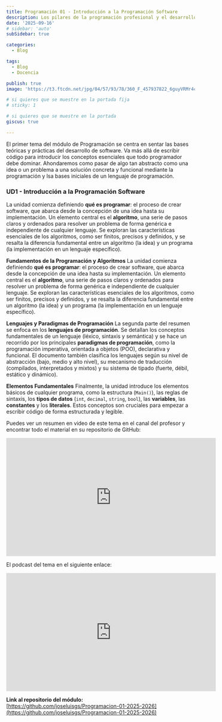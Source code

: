 ```yaml
---
title: Programación 01 - Introducción a la Programación Software
description: Los pilares de la programación profesional y el desarrollo de software
date: '2025-09-16'
# sidebar: 'auto'
subSidebar: true

categories:
  - Blog

tags:
  - Blog
  - Docencia

publish: true
image: 'https://t3.ftcdn.net/jpg/04/57/93/78/360_F_457937822_6guyVRMr4cCdCr36zPg7Er7WRaf0FbSn.jpg'

# si quieres que se muestre en la portada fija
# sticky: 1

# si quieres que se muestre en la portada
giscus: true 

---
```

El primer tema del módulo de Programación se centra en sentar las bases teóricas y prácticas del desarrollo de software. Va más allá de escribir código para introducir los conceptos esenciales que todo programador debe dominar. Ahondaremos como pasar de algo tan abstracto como una idea o un problema a una solución concreta y funcional mediante la programación y lsa bases iniciales de un lenguaje de programación.
<!-- more -->

### **UD1 - Introducción a la Programación Software**

La unidad comienza definiendo **qué es programar**: el proceso de crear software, que abarca desde la concepción de una idea hasta su implementación. Un elemento central es el **algoritmo**, una serie de pasos claros y ordenados para resolver un problema de forma genérica e independiente de cualquier lenguaje. Se exploran las características esenciales de los algoritmos, como ser finitos, precisos y definidos, y se resalta la diferencia fundamental entre un algoritmo (la idea) y un programa (la implementación en un lenguaje específico).

**Fundamentos de la Programación y Algoritmos**
La unidad comienza definiendo **qué es programar**: el proceso de crear software, que abarca desde la concepción de una idea hasta su implementación. Un elemento central es el **algoritmo**, una serie de pasos claros y ordenados para resolver un problema de forma genérica e independiente de cualquier lenguaje. Se exploran las características esenciales de los algoritmos, como ser finitos, precisos y definidos, y se resalta la diferencia fundamental entre un algoritmo (la idea) y un programa (la implementación en un lenguaje específico).

**Lenguajes y Paradigmas de Programación**
La segunda parte del resumen se enfoca en los **lenguajes de programación**. Se detallan los conceptos fundamentales de un lenguaje (léxico, sintaxis y semántica) y se hace un recorrido por los principales **paradigmas de programación**, como la programación imperativa, orientada a objetos (POO), declarativa y funcional. El documento también clasifica los lenguajes según su nivel de abstracción (bajo, medio y alto nivel), su mecanismo de traducción (compilados, interpretados y mixtos) y su sistema de tipado (fuerte, débil, estático y dinámico).

**Elementos Fundamentales**
Finalmente, la unidad introduce los elementos básicos de cualquier programa, como la estructura (`Main()`), las reglas de sintaxis, los **tipos de datos** (`int`, `decimal`, `string`, `bool`), las **variables**, las **constantes** y los **literales**. Estos conceptos son cruciales para empezar a escribir código de forma estructurada y legible.

Puedes ver un resumen en video de este tema en el canal del profesor y encontrar todo el material en su repositorio de GitHub:

<p style="text-align:center;">
<iframe width="560" height="315" src="https://www.youtube.com/embed/55elQsN0mF4" frameborder="0" allowfullscreen></iframe>
</p>

El podcast del tema en el siguiente enlace:

<p style="text-align:center;">
<iframe width="560" height="315" src="https://www.youtube.com/embed/V1btrIVQvyw?si=oZ5Ww4eT93aqgjAz" frameborder="0" allowfullscreen></iframe>
</p>

**Link al repositorio del módulo:** [https://github.com/joseluisgs/Programacion-01-2025-2026](https://github.com/joseluisgs/Programacion-01-2025-2026)


